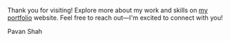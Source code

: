 Thank you for visiting! Explore more about my work and skills on [my portfolio](https://pavan-shah-portfolio.netlify.app/) website. Feel free to reach out—I'm excited to connect with you!

Pavan Shah
